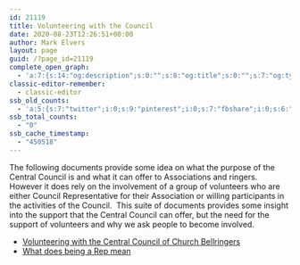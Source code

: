 ```yaml
---
id: 21119
title: Volunteering with the Council
date: 2020-08-23T12:26:51+00:00
author: Mark Elvers
layout: page
guid: /?page_id=21119
complete_open_graph:
  - 'a:7:{s:14:"og:description";s:0:"";s:8:"og:title";s:0:"";s:7:"og:type";s:0:"";s:12:"twitter:card";s:7:"summary";s:15:"twitter:creator";s:0:"";s:19:"twitter:description";s:0:"";s:8:"og:image";s:0:"";}'
classic-editor-remember:
  - classic-editor
ssb_old_counts:
  - 'a:5:{s:7:"twitter";i:0;s:9:"pinterest";i:0;s:7:"fbshare";i:0;s:6:"reddit";i:0;s:6:"tumblr";N;}'
ssb_total_counts:
  - "0"
ssb_cache_timestamp:
  - "450518"
---
```

The following documents provide some idea on what the purpose of the Central Council is and what it can offer to Associations and ringers.&nbsp; However it does rely on the involvement of a group of volunteers who are either Council Representative for their Association or willing participants in the activities of the Council.&nbsp; This suite of documents provides some insight into the support that the Central Council can offer, but the need for the support of volunteers and why we ask people to become involved.

  * <a href="https://cccbr.org.uk/wp-content/uploads/2020/09/200911-Volunteering-with-the-Central-Council-of-Church-Bellringers.pdf" style="font-family: var( --e-global-typography-text-font-family );">Volunteering with the Central Council of Church Bellringers</a>
  * [What does being a Rep mean](https://cccbr.org.uk/wp-content/uploads/2020/08/200823-What-does-being-a-Rep-mean.pdf)

